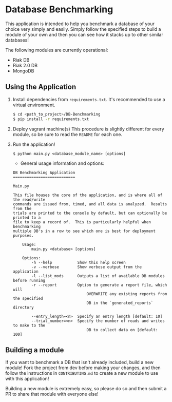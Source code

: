 # Database Benchmarking

This application is intended to help you benchmark a database of your choice very simply and easily.  Simply follow the specified steps to build a module of your own and then you can see how it stacks up to other similar databases!

The following modules are currently operational:
* Riak DB
* Riak 2.0 DB
* MongoDB


## Using the Application

1. Install dependencies from `requirements.txt`.  It's recommended to use a virtual environment.
    ``` bash
    $ cd <path_to_project>/DB-Benchmarking
    $ pip install -r requirements.txt
    ```

2. Deploy vagrant machine(s)
   This procedure is slightly different for every module, so be sure to read the `README` for each one.
3. Run the application!

    ```
    $ python main.py <database_module_name> [options]
    ```

    * General usage information and options:
    ```
    DB Benchmarking Application
    ===========================

    Main.py

    This file houses the core of the application, and is where all of the read/write
    commands are issued from, timed, and all data is analyzed.  Results from the
    trials are printed to the console by default, but can optionally be printed to a
    file to keep a record of.  This is particularly helpful when benchmarking
    multiple DB's in a row to see which one is best for deployment purposes.

        Usage:
            main.py <database> [options]

        Options:
            -h --help           Show this help screen
            -v --verbose        Show verbose output from the application
            -l --list_mods      Outputs a list of available DB modules before running
            -r --report         Option to generate a report file, which will
                                    OVERWRITE any existing reports from the specified
                                    DB in the `generated_reports` directory

            --entry_length=<n>  Specify an entry length [default: 10]
            --trial_number=<n>  Specify the number of reads and writes to make to the
                                    DB to collect data on [default: 100]
    ```

## Building a module

If you want to benchmark a DB that isn't already included, build a new module!  Fork the project from dev before making your changes, and then follow the instructions in `CONTRIBUTING.md` to create a new module to use with this application!

Building a new module is extremely easy, so please do so and then submit a PR to share that module with everyone else!